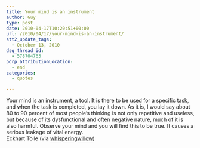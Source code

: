 ```yaml
---
title: Your mind is an instrument
author: Guy
type: post
date: 2010-04-17T10:20:51+00:00
url: /2010/04/17/your-mind-is-an-instrument/
stt2_update_tags:
  - October 13, 2010
dsq_thread_id:
  - 578704763
pdrp_attributionLocation:
  - end
categories:
  - quotes

---
```

<div class="quote">
  <div class="headline_quote">
    Your mind is an instrument, a tool. It is there to be used for a specific task, and when the task is completed, you lay it down. As it is, I would say about 80 to 90 percent of most people’s thinking is not only repetitive and useless, but because of its dysfunctional and often negative nature, much of it is also harmful. Observe your mind and you will find this to be true. It causes a serious leakage of vital energy.
  </div>
  
  <div class="headline_quote">
  </div>
  
  <div class="author">
    Eckhart Tolle (via <a class="tumblr_blog" href="http://whisperingwillow.tumblr.com/" target="_blank">whisperingwillow</a>)
  </div>
</div>
